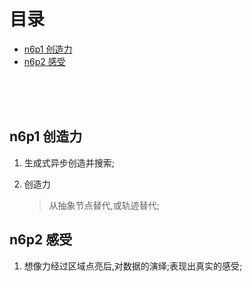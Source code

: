 # 目录

* [n6p1 创造力](#n6p1-创造力)
* [n6p2 感受](#n6p2-感受)



<br><br><br>


## n6p1 创造力

1. 生成式异步创造并搜索;

2. 创造力
	
	> 从抽象节点替代,或轨迹替代;


## n6p2 感受

1. 想像力经过区域点亮后,对数据的演绎;表现出真实的感受;
